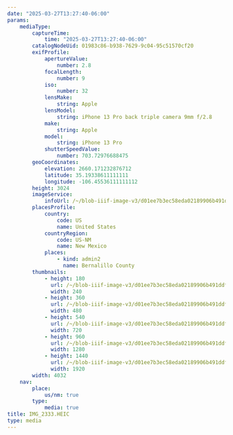 ```yaml
---
date: "2025-03-27T13:27:40-06:00"
params:
    mediaType:
        captureTime:
            time: "2025-03-27T13:27:40-06:00"
        catalogNodeUid: 01983c86-b938-7629-9c04-95c51570cf20
        exifProfile:
            apertureValue:
                number: 2.8
            focalLength:
                number: 9
            iso:
                number: 32
            lensMake:
                string: Apple
            lensModel:
                string: iPhone 13 Pro back triple camera 9mm f/2.8
            make:
                string: Apple
            model:
                string: iPhone 13 Pro
            shutterSpeedValue:
                number: 703.72976688475
        geoCoordinates:
            elevation: 2660.171232876712
            latitude: 35.19338611111111
            longitude: -106.45536111111112
        height: 3024
        imageService:
            infoUrl: /~/blob-iiif-image-v3/d01ee7b3ec58eda02189906b491ddfb7a875b6e17a52a5648b3821d25984eb35/info.json
        placesProfile:
            country:
                code: US
                name: United States
            countryRegion:
                code: US-NM
                name: New Mexico
            places:
                - kind: admin2
                  name: Bernalillo County
        thumbnails:
            - height: 180
              url: /~/blob-iiif-image-v3/d01ee7b3ec58eda02189906b491ddfb7a875b6e17a52a5648b3821d25984eb35/full/240%2C180/0/default.jpg
              width: 240
            - height: 360
              url: /~/blob-iiif-image-v3/d01ee7b3ec58eda02189906b491ddfb7a875b6e17a52a5648b3821d25984eb35/full/480%2C360/0/default.jpg
              width: 480
            - height: 540
              url: /~/blob-iiif-image-v3/d01ee7b3ec58eda02189906b491ddfb7a875b6e17a52a5648b3821d25984eb35/full/720%2C540/0/default.jpg
              width: 720
            - height: 960
              url: /~/blob-iiif-image-v3/d01ee7b3ec58eda02189906b491ddfb7a875b6e17a52a5648b3821d25984eb35/full/1280%2C960/0/default.jpg
              width: 1280
            - height: 1440
              url: /~/blob-iiif-image-v3/d01ee7b3ec58eda02189906b491ddfb7a875b6e17a52a5648b3821d25984eb35/full/1920%2C1440/0/default.jpg
              width: 1920
        width: 4032
    nav:
        place:
            us/nm: true
        type:
            media: true
title: IMG_2333.HEIC
type: media
---
```

